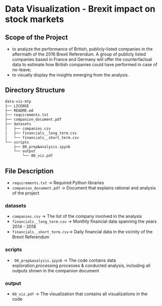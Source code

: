 # Data Visualization - Brexit impact on stock markets

## Scope of the Project
+   to analyze the performance of British, publicly-listed companies in the
aftermath of the 2016 Brexit Referendum. A group of publicly listed companies
based in France and Germany will offer the counterfactual data to estimate how
British companies could have performed in case of no-leave;
+   to visually display the insights emerging from the analysis.

## Directory Structure
``` bash 
data-viz-mtp
├── LICENSE
├── README.md
├── requirements.txt
├── companion_document.pdf
├── datasets
│   ├── companies.csv
│   ├── financials__long_term.csv
│   └── financials__short_term.csv
└── scripts
    ├── 00_prep&analysis.ipynb
    └── output
        └── 00_viz.pdf
```
## File Description
* ```requirements.txt``` -> Required Python libraries 
* ```companion_document.pdf``` -> Document that explains rational and analysis of the project
### datasets
* ```companies.csv``` -> The list of the company involved in the analysis
* ```financials__long_term.csv``` -> Monthly financial data spanning the years 2014 - 2018
* ```financials__short_term.csv```-> Daily financial data in the vicinity of the Brexit Referendum
### scripts
* ``` 00_prep&analysis.ipynb``` -> The code contains data exploration,processing processes & conducted analysis, including all outputs shown in the companion document
### output
* ```00_viz.pdf``` -> The visualization that contains all visualizations in the code
